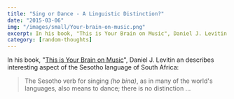 ```yaml
---
title: "Sing or Dance - A Linguistic Distinction?"
date: "2015-03-06"
img: "/images/small/Your-brain-on-music.png"
excerpt: In his book, "This is Your Brain on Music", Daniel J. Levitin an describes interesting aspect of the Sesotho language of South Africa
category: [random-thoughts]
---
```


In his book, "[This is Your Brain on Music](https://www.powells.com/book/this-is-your-brain-on-music-the-science-of-a-human-obsession-9780452288522)", Daniel J. Levitin an describes interesting aspect of the Sesotho language of South Africa:

> The Sesotho verb for singing _(ho bina)_, as in many of the world's languages, also means to dance; there is no distinction ...
